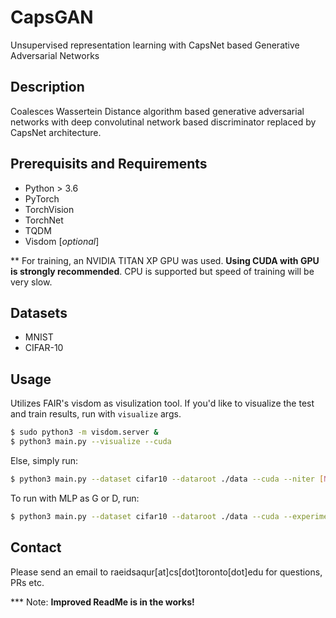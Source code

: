# CapsGAN 
Unsupervised representation learning with CapsNet based Generative Adversarial Networks


## Description

Coalesces Wassertein Distance algorithm based generative adversarial networks with deep convolutinal network based discriminator replaced by CapsNet architecture.

## Prerequisits and Requirements

* Python > 3.6
* PyTorch
* TorchVision
* TorchNet
* TQDM
* Visdom [_optional_]

** For training, an NVIDIA TITAN XP GPU was used. __Using CUDA with GPU is strongly recommended__. CPU is supported but speed of training will be very slow.

## Datasets

* MNIST
* CIFAR-10

## Usage

Utilizes FAIR's visdom as visulization tool. If you'd like to visualize the test and train results, run with `visualize` args. 

```bash
$ sudo python3 -m visdom.server &
$ python3 main.py --visualize --cuda
```

Else, simply run:

```bash
$ python3 main.py --dataset cifar10 --dataroot ./data --cuda --niter [NUM_EPOCHS] --
```

To run with MLP as G or D, run:
```bash
$ python3 main.py --dataset cifar10 --dataroot ./data --cuda --experiment {Name} --mlp_G --ngf 512
```

## Contact
Please send an email to raeidsaqur[at]cs[dot]toronto[dot]edu for questions, PRs etc.

*** Note: __Improved ReadMe is in the works!__ 





